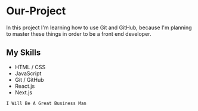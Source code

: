 # Our-Project
In this project I'm learning how to use Git and GitHub, because I'm planning
to master these things in order to be a front end developer.

## My Skills
* HTML / CSS
* JavaScript
* Git / GitHub
* React.js
* Next.js

`I Will Be A Great Business Man`